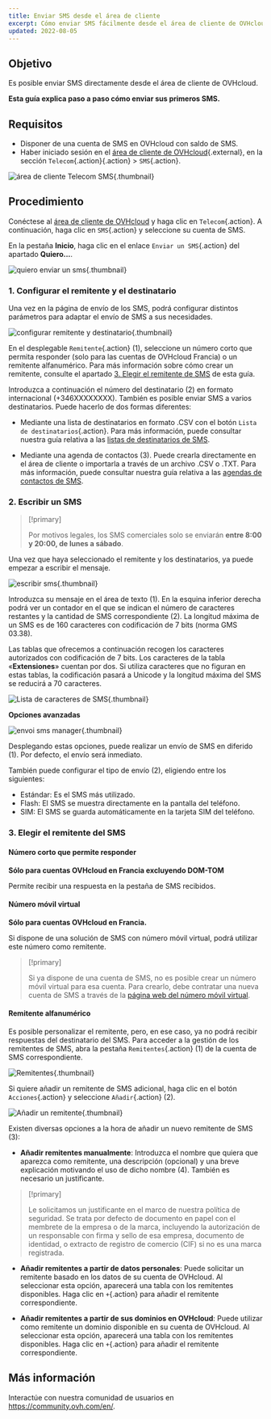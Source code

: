 ```yaml
---
title: Enviar SMS desde el área de cliente
excerpt: Cómo enviar SMS fácilmente desde el área de cliente de OVHcloud
updated: 2022-08-05
---
```


## Objetivo

Es posible enviar SMS directamente desde el área de cliente de OVHcloud. 

**Esta guía explica paso a paso cómo enviar sus primeros SMS.**

## Requisitos

- Disponer de una cuenta de SMS en OVHcloud con saldo de SMS.
- Haber iniciado sesión en el [área de cliente de OVHcloud](https://www.ovh.com/auth/?action=gotomanager&from=https://www.ovh.es/&ovhSubsidiary=es){.external}, en la sección `Telecom`{.action}{.action} > `SMS`{.action}.

![área de cliente Telecom SMS](https://raw.githubusercontent.com/ovh/docs/master/templates/control-panel/product-selection/telecom/tpl-telecom-03-en-sms.png){.thumbnail}

## Procedimiento

Conéctese al [área de cliente de OVHcloud](https://www.ovh.com/auth/?action=gotomanager&from=https://www.ovh.es/&ovhSubsidiary=es) y haga clic en `Telecom`{.action}. A continuación, haga clic en `SMS`{.action} y seleccione su cuenta de SMS.

En la pestaña **Inicio**, haga clic en el enlace `Enviar un SMS`{.action} del apartado **Quiero...**.

![quiero enviar un sms](sms-send-control-panel01E.png){.thumbnail}

### 1. Configurar el remitente y el destinatario

Una vez en la página de envío de los SMS, podrá configurar distintos parámetros para adaptar el envío de SMS a sus necesidades.

![configurar remitente y destinatario](sms-send-control-panel02E.png){.thumbnail}

En el desplegable `Remitente`{.action} (1), seleccione un número corto que permita responder (solo para las cuentas de OVHcloud Francia) o un remitente alfanumérico. Para más información sobre cómo crear un remitente, consulte el apartado [3. Elegir el remitente de SMS](#3-elegir-el-remitente-del-sms.) de esta guía.

Introduzca a continuación el número del destinatario (2) en formato internacional (+346XXXXXXXX). También es posible enviar SMS a varios destinatarios. Puede hacerlo de dos formas diferentes:

- Mediante una lista de destinatarios en formato .CSV con el botón `Lista de destinatarios`{.action}.
Para más información, puede consultar nuestra guía relativa a las [listas de destinatarios de SMS](liste_de_destinataire_sms1.).

- Mediante una agenda de contactos (3). Puede crearla directamente en el área de cliente o importarla a través de un archivo .CSV o .TXT.
Para más información, puede consultar nuestra guía relativa a las [agendas de contactos de SMS](gerer_mes_carnets_dadresses_sms1.).

### 2. Escribir un SMS

> [!primary]
>
> Por motivos legales, los SMS comerciales solo se enviarán **entre 8:00 y 20:00, de lunes a sábado**.

Una vez que haya seleccionado el remitente y los destinatarios, ya puede empezar a escribir el mensaje.

![escribir sms](sms-send-control-panel03E.png){.thumbnail}

Introduzca su mensaje en el área de texto (1). En la esquina inferior derecha podrá ver un contador en el que se indican el número de caracteres restantes y la cantidad de SMS correspondiente (2). La longitud máxima de un SMS es de 160 caracteres con codificación de 7 bits (norma GMS 03.38).

Las tablas que ofrecemos a continuación recogen los caracteres autorizados con codificación de 7 bits. Los caracteres de la tabla «**Extensiones**» cuentan por dos. Si utiliza caracteres que no figuran en estas tablas, la codificación pasará a Unicode y la longitud máxima del SMS se reducirá a 70 caracteres.

![Lista de caracteres de SMS](smsauthorizedcharacters.png){.thumbnail}

**Opciones avanzadas**

![envoi sms manager](sms-send-control-panel-advanced.png){.thumbnail}

Desplegando estas opciones, puede realizar un envío de SMS en diferido (1). Por defecto, el envío será inmediato.

También puede configurar el tipo de envío (2), eligiendo entre los siguientes:

- Estándar: Es el SMS más utilizado.
- Flash: El SMS se muestra directamente en la pantalla del teléfono.
- SIM: El SMS se guarda automáticamente en la tarjeta SIM del teléfono.

### 3. Elegir el remitente del SMS

#### Número corto que permite responder

**Sólo para cuentas OVHcloud en Francia excluyendo DOM-TOM**

Permite recibir una respuesta en la pestaña de SMS recibidos.

#### Número móvil virtual

**Sólo para cuentas OVHcloud en Francia.**

Si dispone de una solución de SMS con número móvil virtual, podrá utilizar este número como remitente.

> [!primary]
>
>Si ya dispone de una cuenta de SMS, no es posible crear un número móvil virtual para esa cuenta. Para crearlo, debe contratar una nueva cuenta de SMS a través de la [página web del número móvil virtual](https://www.ovhtelecom.fr/sms/reponse/numeros-virtuels.xml).
>

#### Remitente alfanumérico

Es posible personalizar el remitente, pero, en ese caso, ya no podrá recibir respuestas del destinatario del SMS. Para acceder a la gestión de los remitentes de SMS, abra la pestaña `Remitentes`{.action} (1) de la cuenta de SMS correspondiente.

![Remitentes](sms-send-control-panel04E.png){.thumbnail}

Si quiere añadir un remitente de SMS adicional, haga clic en el botón `Acciones`{.action} y seleccione `Añadir`{.action} (2).

![Añadir un remitente](sms-send-control-panel05E.png){.thumbnail}

Existen diversas opciones a la hora de añadir un nuevo remitente de SMS (3):

- **Añadir remitentes manualmente**: Introduzca el nombre que quiera que aparezca como remitente, una descripción (opcional) y una breve explicación motivando el uso de dicho nombre (4). También es necesario un justificante.

> [!primary]
>
> Le solicitamos un justificante en el marco de nuestra política de seguridad. Se trata por defecto de documento en papel con el membrete de la empresa o de la marca, incluyendo la autorización de un responsable con firma y sello de esa empresa,  documento de identidad, o extracto  de registro de comercio (CIF) si no es una marca registrada.
>

- **Añadir remitentes a partir de datos personales**: Puede solicitar un remitente basado en los datos de su cuenta de OVHcloud. Al seleccionar esta opción, aparecerá una tabla con los remitentes disponibles. Haga clic en `+`{.action} para añadir el remitente correspondiente.

- **Añadir remitentes a partir de sus dominios en OVHcloud**: Puede utilizar como remitente un dominio disponible en su cuenta de OVHcloud. Al seleccionar esta opción, aparecerá una tabla con los remitentes disponibles. Haga clic en `+`{.action} para añadir el remitente correspondiente.

## Más información

Interactúe con nuestra comunidad de usuarios en <https://community.ovh.com/en/>.
